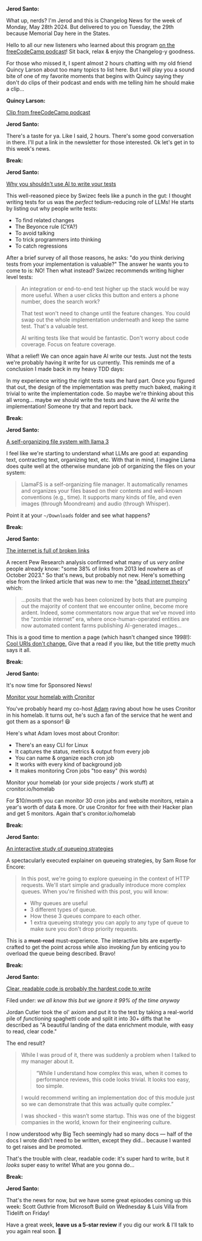 **Jerod Santo:**

What up, nerds? I'm Jerod and this is Changelog News for the week of Monday, May 28th 2024. But delivered to you on Tuesday, the 29th because Memorial Day here in the States.

Hello to all our new listeners who learned about this program [on the freeCodeCamp podcast](https://www.freecodecamp.org/news/open-source-is-changing-the-changelog-host-jerod-santo-on-how-to-keep-up-podcast-125/)! Sit back, relax & enjoy the Changelog-y goodness.

For those who missed it, I spent almost 2 hours chatting with my old friend Quincy Larson about too many topics to list here. But I will play you a sound bite of one of my favorite moments that begins with Quincy saying they don't do clips of their podcast and ends with me telling him he should make a clip...

**Quincy Larson:**

[Clip from freeCodeCamp podcast](https://www.youtube.com/watch?v=vfcqsP99U90)

**Jerod Santo:**

There's a taste for ya. Like I said, 2 hours. There's some good conversation in there. I'll put a link in the newsletter for those interested. Ok let's get in to this week's news.

**Break:**

**Jerod Santo:**

[Why you shouldn't use AI to write your tests](https://swizec.com/blog/why-you-shouldnt-use-ai-to-write-your-tests/)

This well-reasoned piece by Swizec feels like a punch in the gut: I thought writing tests for us was the _perfect_ tedium-reducing role of LLMs! He starts by listing out why people write tests:

- To find related changes
- The Beyonce rule (CYA?)
- To avoid talking
- To trick programmers into thinking
- To catch regressions

After a brief survey of all those reasons, he asks: "do _you_ think deriving tests from your implementation is valuable?" The answer he wants you to come to is: NO! Then what instead? Swizec recommends writing higher level tests:

> An integration or end-to-end test higher up the stack would be way more useful. When a user clicks this button and enters a phone number, does the search work?
>
> That test won't need to change until the feature changes. You could swap out the whole implementation underneath and keep the same test. That's a valuable test.
>
> AI writing tests like that would be fantastic. Don't worry about code coverage. Focus on feature coverage.

What a relief! We can once again have AI write our tests. Just not the tests we're probably having it write for us currently. This reminds me of a conclusion I made back in my heavy TDD days:

In my experience writing the right tests was the hard part. Once you figured that out, the design of the implementation was pretty much baked, making it trivial to write the implementation code. So maybe we're thinking about this all wrong... maybe _we_ should write the tests and have the AI write the implementation! Someone try that and report back.

**Break:**

**Jerod Santo:**

[A self-organizing file system with llama 3](https://github.com/iyaja/llama-fs)

I feel like we're starting to understand what LLMs are good at: expanding text, contracting text, organizing text, etc. With that in mind, I imagine Llama does quite well at the otherwise mundane job of organizing the files on your system:

> LlamaFS is a self-organizing file manager. It automatically renames and organizes your files based on their contents and well-known conventions (e.g., time). It supports many kinds of file, and even images (through Moondream) and audio (through Whisper).

Point it at your `~/Downloads` folder and see what happens?

**Break:**

**Jerod Santo:**

[The internet is full of broken links](https://sherwood.news/tech/the-internet-is-full-of-broken-links)

A recent Pew Research analysis confirmed what many of us _very online_ people already know: "some 38% of links from 2013 led nowhere as of October 2023." So that's news, but probably not new. Here's something else from the linked article that was new to me: the "[dead internet theory](https://theconversation.com/the-dead-internet-theory-makes-eerie-claims-about-an-ai-run-web-the-truth-is-more-sinister-229609)" which:

> ...posits that the web has been colonized by bots that are pumping out the majority of content that we encounter online, become more ardent. Indeed, some commentators now argue that we’ve moved into the “zombie internet” era, where once-human-operated entities are now automated content farms publishing AI-generated images...

This is a good time to mention a page (which hasn't changed since 1998!): [Cool URIs don't change.](https://www.w3.org/Provider/Style/URI) Give that a read if you like, but the title pretty much says it all.

**Break:**

**Jerod Santo:**

It's now time for Sponsored News!

[Monitor your homelab with Cronitor](https://cronitor.io/homelab)

You've probably heard my co-host [Adam](https://changelog.com/person/adamstac) raving about how he uses Cronitor in his homelab. It turns out, he's such a fan of the service that he went and got them as a sponsor! 😆

Here's what Adam loves most about Cronitor:

- There's an easy CLI for Linux
- It captures the status, metrics & output from every job
- You can name & organize each cron job
- It works with every kind of background job
- It makes monitoring Cron jobs "too easy" (his words)

Monitor your homelab (or your side projects / work stuff) at cronitor.io/homelab

For $10/month you can monitor 30 cron jobs and website monitors, retain a year's worth of data & more. Or use Cronitor for free with their Hacker plan and get 5 monitors. Again that's cronitor.io/homelab

**Break:**

**Jerod Santo:**

[An interactive study of queueing strategies](https://encore.dev/blog/queueing)

A spectacularly executed explainer on queueing strategies, by Sam Rose for Encore:

> In this post, we're going to explore queueing in the context of HTTP requests. We'll start simple and gradually introduce more complex queues. When you're finished with this post, you will know:
>
> - Why queues are useful
> - 3 different types of queue.
> - How these 3 queues compare to each other.
> - 1 extra queueing strategy you can apply to any type of queue to make sure you don't drop priority requests.

This is a <strike>must-read</strike> must-experience. The interactive bits are expertly-crafted to get the point across while also invoking _fun_ by enticing you to overload the queue being described. Bravo!

**Break:**

**Jerod Santo:**

[Clear, readable code is probably the hardest code to write](https://read.engineerscodex.com/p/clever-code-is-probably-the-worst)

Filed under: _we all know this but we ignore it 99% of the time anyway_

Jordan Cutler took the ol' axiom and put it to the test by taking a real-world pile of _functioning_ spaghetti code and split it into 30+ diffs that he described as "A beautiful landing of the data enrichment module, with easy to read, clear code."

The end result?

> While I was proud of it, there was suddenly a problem when I talked to my manager about it.
>
>>  “While I understand how complex this was, when it comes to performance reviews, this code looks trivial. It looks too easy, too simple.
>
> I would recommend writing an implementation doc of this module just so we can demonstrate that this was actually quite complex.”
>
> I was shocked - this wasn’t some startup. This was one of the biggest companies in the world, known for their engineering culture.
>
 I now understood why Big Tech seemingly had so many docs — half of the docs I wrote didn’t need to be written, except they did… because I wanted to get raises and be promoted.

That's the trouble with clear, readable code: it's super hard to write, but it _looks_ super easy to write! What are you gonna do...

**Break:**

**Jerod Santo:**

That's the news for now, but we have some great episodes coming up this week: Scott Guthrie from Microsoft Build on Wednesday & Luis Villa from Tidelift on Friday!

Have a great week, **leave us a 5-star review** if you dig our work & I'll talk to you again real soon. 💚
